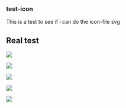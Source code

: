 ### test-icon

This is a test to see if i can do the icon-file svg

## Real test

<img src ="https://img.shields.io/badge/Python-FECC00?style=for-the-badge&logo=Python&logoColor=black"></img>

<img src ="https://img.shields.io/badge/Php-CC0000?style=for-the-badge&logo=Php"></img>

<img src ="https://img.shields.io/badge/Laravel-CC0000?style=for-the-badge&logo=Laravel"></img>

<img src ="https://img.shields.io/badge/C#-CC0000?style=for-the-badge&logo=C#"></img>

<img src ="https://img.shields.io/badge/Java-CC0000?style=for-the-badge&logo=java&logo-color=EE4C2C"></img>
